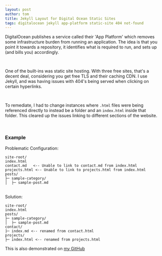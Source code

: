 ```yaml
---
layout: post
author: tom
title: Jekyll Layout for Digital Ocean Static Sites
tags: digitalocean jekyll app-platform static-site 404 not-found
---
```


DigitalOcean publishes a service called their 'App Platform' which removes some infrastructure burden from running 
an application. The idea is that you point it towards a repository, it identifies what is required to run, and sets 
up (and bills you) accordingly.

<br>

One of the built-ins was static site hosting. With three free sites, that's a decent deal, considering you get free 
TLS and their caching CDN. I use Jekyll, and was having issues with 404's being served when clicking on certain 
hyperlinks.

<br>

To remediate, I had to change instances where `.html` files were being referenced directly to instead be a folder 
and an `index.html` inside that folder. This cleared up the issues linking to different sections of the website.

<br>

### Example

Problematic Configuration:

```
site-root/
index.html
contact.md   <-- Unable to link to contact.md from index.html
projects.html <-- Unable to link to projects.html from index.html
posts/
├─ sample-category/
│  ├─ sample-post.md
```
<br>
Solution:

```
site-root/
index.html
posts/
├─ sample-category/
│  ├─ sample-post.md
contact/
├─ index.md <-- renamed from contact.html
projects/
├─ index.html <-- renamed from projects.html

```

This is also demonstrated on [my GitHub](https://github.com/tajacks/personal-site/pull/1/files)